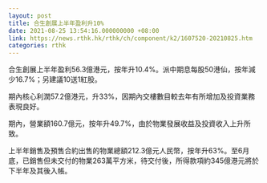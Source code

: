 ```yaml
---
layout: post
title: 合生創展上半年盈利升10%
date: 2021-08-25 13:54:16.000000000 +08:00
link: https://news.rthk.hk/rthk/ch/component/k2/1607520-20210825.htm
categories: rthk
---
```


合生創展上半年盈利56.3億港元，按年升10.4%。派中期息每股50港仙，按年減少16.7%；另建議10送1紅股。

期內核心利潤57.2億港元，升33%，因期內交樓數目較去年有所增加及投資業務表現良好。

期內，營業額160.7億元，按年升49.7%，由於物業發展收益及投資收入上升所致。

上半年銷售及預售合約出售的物業總額212.3億元人民幣，按年升63%。至6月底，已銷售但未交付的物業263萬平方米，待交付後，所得款項約345億港元將於下半年及其後入帳。

